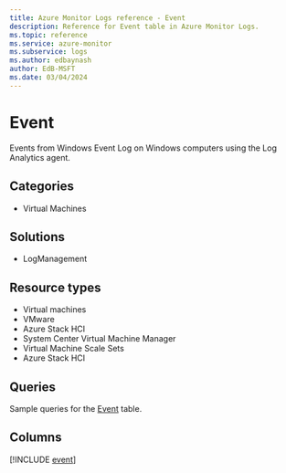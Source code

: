 ```yaml
---
title: Azure Monitor Logs reference - Event
description: Reference for Event table in Azure Monitor Logs.
ms.topic: reference
ms.service: azure-monitor
ms.subservice: logs
ms.author: edbaynash
author: EdB-MSFT
ms.date: 03/04/2024
---
```


# Event

Events from Windows Event Log on Windows computers using the Log Analytics agent.


## Categories

- Virtual Machines

## Solutions

- LogManagement

## Resource types

- Virtual machines
- VMware
- Azure Stack HCI
- System Center Virtual Machine Manager
- Virtual Machine Scale Sets
- Azure Stack HCI

## Queries

 Sample queries for the [Event](/azure/azure-monitor/reference/queries/event) table.


## Columns
  
[!INCLUDE [event](.././tables/includes/event-include.md)]
